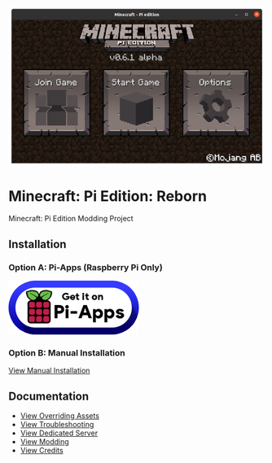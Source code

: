 <p align="center">
    <img alt="Start Screen" src="images/start.png">
</p>

# Minecraft: Pi Edition: Reborn
Minecraft: Pi Edition Modding Project

## Installation

### Option A: Pi-Apps (Raspberry Pi Only)
[![Pi-Apps](https://github.com/Botspot/pi-apps/blob/master/icons/badge.png?raw=true)](https://github.com/Botspot/pi-apps)

### Option B: Manual Installation
[View Manual Installation](docs/INSTALL.md)

## Documentation
- [View Overriding Assets](docs/OVERRIDING_ASSETS.md)
- [View Troubleshooting](docs/TROUBLESHOOTING.md)
- [View Dedicated Server](docs/DEDICATED_SERVER.md)
- [View Modding](docs/MODDING.md)
- [View Credits](docs/CREDITS.md)